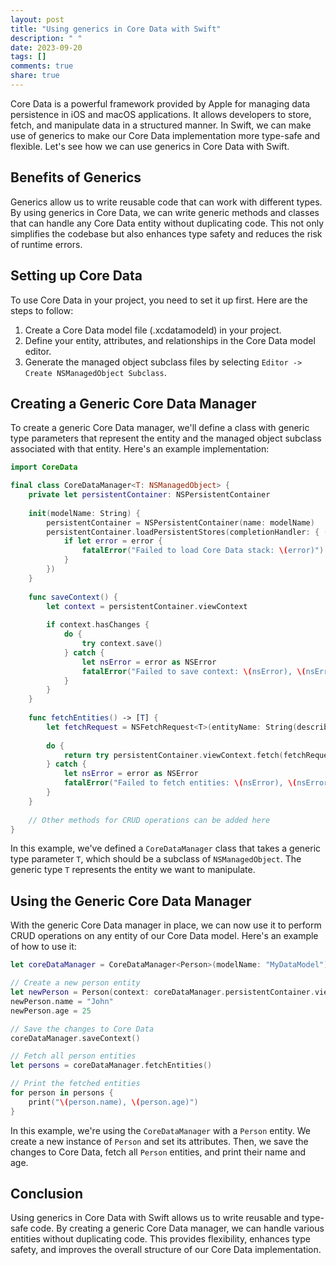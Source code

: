 ```yaml
---
layout: post
title: "Using generics in Core Data with Swift"
description: " "
date: 2023-09-20
tags: []
comments: true
share: true
---
```


Core Data is a powerful framework provided by Apple for managing data persistence in iOS and macOS applications. It allows developers to store, fetch, and manipulate data in a structured manner. In Swift, we can make use of generics to make our Core Data implementation more type-safe and flexible. Let's see how we can use generics in Core Data with Swift.

## Benefits of Generics

Generics allow us to write reusable code that can work with different types. By using generics in Core Data, we can write generic methods and classes that can handle any Core Data entity without duplicating code. This not only simplifies the codebase but also enhances type safety and reduces the risk of runtime errors.

## Setting up Core Data

To use Core Data in your project, you need to set it up first. Here are the steps to follow:

1. Create a Core Data model file (.xcdatamodeld) in your project.
2. Define your entity, attributes, and relationships in the Core Data model editor.
3. Generate the managed object subclass files by selecting `Editor -> Create NSManagedObject Subclass`.

## Creating a Generic Core Data Manager

To create a generic Core Data manager, we'll define a class with generic type parameters that represent the entity and the managed object subclass associated with that entity. Here's an example implementation:

```swift
import CoreData

final class CoreDataManager<T: NSManagedObject> {
    private let persistentContainer: NSPersistentContainer
    
    init(modelName: String) {
        persistentContainer = NSPersistentContainer(name: modelName)
        persistentContainer.loadPersistentStores(completionHandler: { (_, error) in
            if let error = error {
                fatalError("Failed to load Core Data stack: \(error)")
            }
        })
    }
    
    func saveContext() {
        let context = persistentContainer.viewContext
        
        if context.hasChanges {
            do {
                try context.save()
            } catch {
                let nsError = error as NSError
                fatalError("Failed to save context: \(nsError), \(nsError.userInfo)")
            }
        }
    }
    
    func fetchEntities() -> [T] {
        let fetchRequest = NSFetchRequest<T>(entityName: String(describing: T.self))
        
        do {
            return try persistentContainer.viewContext.fetch(fetchRequest)
        } catch {
            let nsError = error as NSError
            fatalError("Failed to fetch entities: \(nsError), \(nsError.userInfo)")
        }
    }
    
    // Other methods for CRUD operations can be added here
}
```

In this example, we've defined a `CoreDataManager` class that takes a generic type parameter `T`, which should be a subclass of `NSManagedObject`. The generic type `T` represents the entity we want to manipulate.

## Using the Generic Core Data Manager

With the generic Core Data manager in place, we can now use it to perform CRUD operations on any entity of our Core Data model. Here's an example of how to use it:

```swift
let coreDataManager = CoreDataManager<Person>(modelName: "MyDataModel")

// Create a new person entity
let newPerson = Person(context: coreDataManager.persistentContainer.viewContext)
newPerson.name = "John"
newPerson.age = 25

// Save the changes to Core Data
coreDataManager.saveContext()

// Fetch all person entities
let persons = coreDataManager.fetchEntities()

// Print the fetched entities
for person in persons {
    print("\(person.name), \(person.age)")
}
```

In this example, we're using the `CoreDataManager` with a `Person` entity. We create a new instance of `Person` and set its attributes. Then, we save the changes to Core Data, fetch all `Person` entities, and print their name and age.

## Conclusion

Using generics in Core Data with Swift allows us to write reusable and type-safe code. By creating a generic Core Data manager, we can handle various entities without duplicating code. This provides flexibility, enhances type safety, and improves the overall structure of our Core Data implementation.